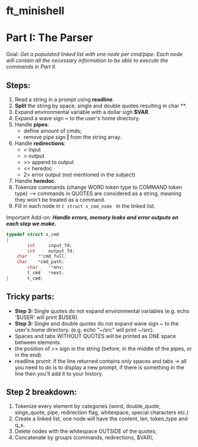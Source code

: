 # ft_minishell

# Part I: The Parser

Goal: *Get a populated linked list with one node per cmd/pipe. Each node will contain all the necessary information to be able to execute the commands in Part II.*

## Steps: 
1. Read a string in a prompt using **readline**.
2. **Split** the string by space, single and double quotes resulting in char **.
3. Expand environmental variable with a dollar sigh **$VAR**.
4. Expand a wave sign **~** to the user's home directory.
5. Handle **pipes**:
   	- define amount of cmds;
   	- remove pipe sign **|** from the string array.
7. Handle **redirections**:
   	-  < input
	- \> output
	-  \>> append to output
	-  << heredoc
	-  2> error output (not mentioned in the subject)
9. Handle **heredoc**.
10. Tokenize commands (change WORD token type to COMMAND token type) --> commands in QUOTES are considered as a string, meaning they won't be treated as a command. 
11. Fill in each node in ```C struct s_cmd_node ``` in the linked list.

Important Add-on: ***Handle errors, memory leaks and error outputs on each step we make.***

```C
typedef struct s_cmd
{
    	int 	input_fd;
    	int 	output_fd;
	char	**cmd_full;
	char	*cmd_path;
    	char 	**env;
    	t_cmd 	*next;
}		t_cmd;
```
## Tricky parts:
- **Step 3:** Single quotes do not expand environmental variables (e.g. echo '$USER' will print $USER).
- **Step 3:** Single and double quotes do not expand wave sign ~ to the user's home directory. (e.g. echo "~/src" will print ~/src).
- Spaces and tabs WITHOUT QUOTES will be printed as ONE space between elements.
- the position of >> sign in the string (before, in the middle of the pipes, or in the end).
- readline promt: if the line returned contains only spaces and tabs → all you need to do is to display a new prompt, if there is something in the line then you’ll add it to your history.

## Step 2 breakdown:
1. Tokenize every element by categories (word, double_quote, singe_quote, pipe, redirection flag, whitespace, special characters etc.)
2. Create a linked list, one node will have the content, len, token_type and q_s.
3. Delete nodes with the whitespace OUTSIDE of the quotes;
4. Concatenate by groups (commands, redirections, $VAR); 
   
